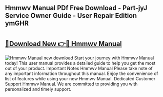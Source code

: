 ## Hmmwv Manual PDf Free Download - Part-jyJ Service Owner Guide - User Repair Edition ymGHR

# <h2><a href="http://bc26963.oget.top/?id=Hmmwv+Manual">🔗Download New 👉🔴 Hmmwv Manual</a></h2>

[![Hmmwv Manual new download](https://i.imgur.com/5g1atiW.png)](http://bc26963.oget.top/?id=Hmmwv+Manual)
Start your journey with Hmmwv Manual today! This user manual provides a detailed guide to help you get the most out of your product. Important Notes Hmmwv Manual Please take note of any important information throughout this manual. Enjoy the convenience of list of features while using your new Hmmwv Manual. Dedicated Customer Support Hmmwv Manual. We are committed to providing you with personalized and timely support.
